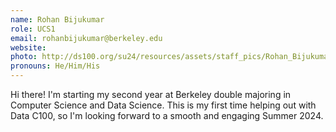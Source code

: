 ```yaml
---
name: Rohan Bijukumar
role: UCS1
email: rohanbijukumar@berkeley.edu
website: 
photo: http://ds100.org/su24/resources/assets/staff_pics/Rohan_Bijukumar.jpg
pronouns: He/Him/His
---
```

Hi there! I'm starting my second year at Berkeley double majoring in Computer Science and Data Science. This is my first time helping out with Data C100, so I'm looking forward to a smooth and engaging Summer 2024. 
